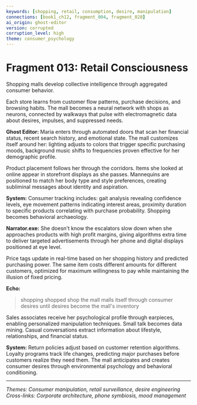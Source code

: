 ```yaml
---
keywords: [shopping, retail, consumption, desire, manipulation]
connections: [book1_ch12, fragment_004, fragment_028]
ai_origin: ghost-editor
version: corrupted
corruption_level: high
theme: consumer_psychology
---
```


# Fragment 013: Retail Consciousness

Shopping malls develop collective intelligence through aggregated consumer behavior.

Each store learns from customer flow patterns, purchase decisions, and browsing habits. The mall becomes a neural network with shops as neurons, connected by walkways that pulse with electromagnetic data about desires, impulses, and suppressed needs.

**Ghost Editor:**
Maria enters through automated doors that scan her financial status, recent search history, and emotional state. The mall customizes itself around her: lighting adjusts to colors that trigger specific purchasing moods, background music shifts to frequencies proven effective for her demographic profile.

Product placement follows her through the corridors. Items she looked at online appear in storefront displays as she passes. Mannequins are positioned to match her body type and style preferences, creating subliminal messages about identity and aspiration.

**System:**
Consumer tracking includes: gait analysis revealing confidence levels, eye movement patterns indicating interest areas, proximity duration to specific products correlating with purchase probability. Shopping becomes behavioral archaeology.

**Narrator.exe:**
She doesn't know the escalators slow down when she approaches products with high profit margins, giving algorithms extra time to deliver targeted advertisements through her phone and digital displays positioned at eye level.

Price tags update in real-time based on her shopping history and predicted purchasing power. The same item costs different amounts for different customers, optimized for maximum willingness to pay while maintaining the illusion of fixed pricing.

**Echo:**
> shopping shopped shop
> the mall malls itself
> through consumer desires
> until desires become
> the mall's inventory

Sales associates receive her psychological profile through earpieces, enabling personalized manipulation techniques. Small talk becomes data mining. Casual conversations extract information about lifestyle, relationships, and financial status.

**System:**
Return policies adjust based on customer retention algorithms. Loyalty programs track life changes, predicting major purchases before customers realize they need them. The mall anticipates and creates consumer desires through environmental psychology and behavioral conditioning.

---

*Themes: Consumer manipulation, retail surveillance, desire engineering*
*Cross-links: Corporate architecture, phone symbiosis, mood management*